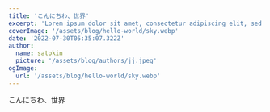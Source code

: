 ```yaml
---
title: 'こんにちわ、世界'
excerpt: 'Lorem ipsum dolor sit amet, consectetur adipiscing elit, sed do eiusmod tempor incididunt ut labore et dolore magna aliqua. Praesent elementum facilisis leo vel fringilla est ullamcorper eget. At imperdiet dui accumsan sit amet nulla facilities morbi tempus.'
coverImage: '/assets/blog/hello-world/sky.webp'
date: '2022-07-30T05:35:07.322Z'
author:
  name: satokin
  picture: '/assets/blog/authors/jj.jpeg'
ogImage:
  url: '/assets/blog/hello-world/sky.webp'
---
```



こんにちわ、世界
